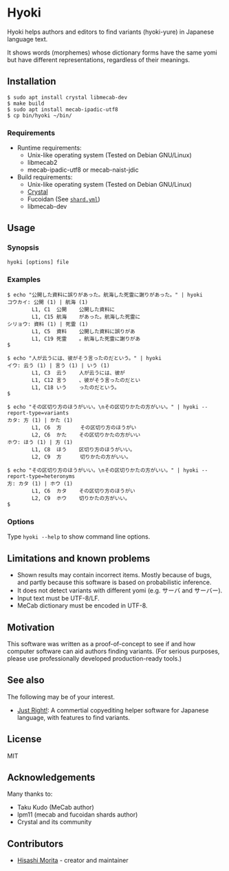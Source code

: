 # Hyoki

Hyoki helps authors and editors to find variants (hyoki-yure) in Japanese language text.

It shows words (morphemes) whose dictionary forms have the same yomi but have different representations, regardless of their meanings.

## Installation

```
$ sudo apt install crystal libmecab-dev
$ make build
$ sudo apt install mecab-ipadic-utf8
$ cp bin/hyoki ~/bin/
```

### Requirements

  * Runtime requirements:
    - Unix-like operating system (Tested on Debian GNU/Linux)
    - libmecab2
    - mecab-ipadic-utf8 or mecab-naist-jdic
  * Build requirements:
    - Unix-like operating system (Tested on Debian GNU/Linux)
    - [Crystal](https://crystal-lang.org)
    - Fucoidan (See [`shard.yml`](shard.yml))
    - libmecab-dev

## Usage

### Synopsis

```
hyoki [options] file
```

### Examples

```
$ echo "公開した資料に誤りがあった。航海した死霊に謝りがあった。" | hyoki
コウカイ: 公開 (1) | 航海 (1)
        L1, C1  公開    公開した資料に
        L1, C15 航海    があった。航海した死霊に
シリョウ: 資料 (1) | 死霊 (1)
        L1, C5  資料    公開した資料に誤りがあ
        L1, C19 死霊    。航海した死霊に謝りがあ
$
```

```
$ echo "人が云うには、彼がそう言ったのだという。" | hyoki
イウ: 云う (1) | 言う (1) | いう (1)
        L1, C3  云う    人が云うには、彼が
        L1, C12 言う    、彼がそう言ったのだとい
        L1, C18 いう    ったのだという。
$
```

```
$ echo "その区切り方のほうがいい。\nその区切りかたの方がいい。" | hyoki --report-type=variants
カタ: 方 (1) | かた (1)
        L1, C6  方      その区切り方のほうがい
        L2, C6  かた    その区切りかたの方がいい
ホウ: ほう (1) | 方 (1)
        L1, C8  ほう    区切り方のほうがいい。
        L2, C9  方      切りかたの方がいい。

$ echo "その区切り方のほうがいい。\nその区切りかたの方がいい。" | hyoki --report-type=heteronyms
方: カタ (1) | ホウ (1)
        L1, C6  カタ    その区切り方のほうがい
        L2, C9  ホウ    切りかたの方がいい。
$
```

### Options

Type `hyoki --help` to show command line options.

## Limitations and known problems

  * Shown results may contain incorrect items. Mostly because of bugs, and partly because this software is based on probabilistic inference.
  * It does not detect variants with different yomi (e.g. サーバ and サーバー).
  * Input text must be UTF-8/LF.
  * MeCab dictionary must be encoded in UTF-8.

## Motivation

This software was written as a proof-of-concept to see if and how computer software can aid authors finding variants. (For serious purposes, please use professionally developed production-ready tools.)

## See also

The following may be of your interest.

  * [Just Right!](https://www.justsystems.com/jp/products/justright/): A commertial copyediting helper software for Japanese language, with features to find variants.

## License

MIT

## Acknowledgements

Many thanks to:

  * Taku Kudo (MeCab author)
  * lpm11 (mecab and fucoidan shards author)
  * Crystal and its community

## Contributors

  * [Hisashi Morita](https://github.com/hisashim) - creator and maintainer
